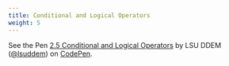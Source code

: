 ```yaml
---
title: Conditional and Logical Operators
weight: 5
---
```


<p data-height="600" data-theme-id="33744" data-slug-hash="834bee751e9122c4d293f963a3a36740" data-default-tab="js" data-user="lsuddem" data-embed-version="2" data-pen-title="2.5 Conditional and Logical Operators" data-editable="true" class="codepen">See the Pen <a href="https://codepen.io/lsuddem/pen/834bee751e9122c4d293f963a3a36740/">2.5 Conditional and Logical Operators</a> by LSU DDEM (<a href="https://codepen.io/lsuddem">@lsuddem</a>) on <a href="https://codepen.io">CodePen</a>.</p>
<script async src="https://static.codepen.io/assets/embed/ei.js"></script>